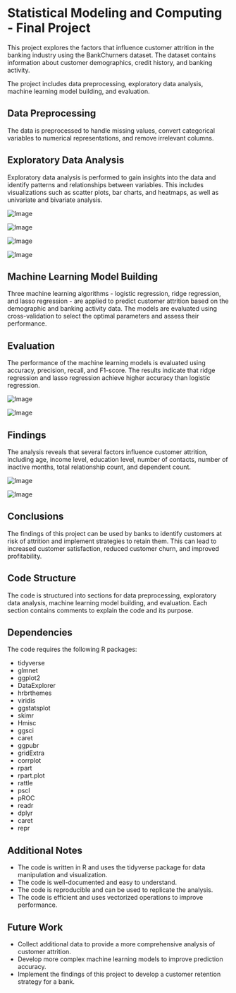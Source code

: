 # Statistical Modeling and Computing - Final Project

This project explores the factors that influence customer attrition in the banking industry using the BankChurners dataset. The dataset contains information about customer demographics, credit history, and banking activity.

The project includes data preprocessing, exploratory data analysis, machine learning model building, and evaluation.

## Data Preprocessing

The data is preprocessed to handle missing values, convert categorical variables to numerical representations, and remove irrelevant columns.

## Exploratory Data Analysis

Exploratory data analysis is performed to gain insights into the data and identify patterns and relationships between variables. This includes visualizations such as scatter plots, bar charts, and heatmaps, as well as univariate and bivariate analysis.

![Image](https://github.com/shahjahnavi/Predicting_Credit_Card_Approvals/assets/138523298/25769185-9a3b-4ff4-96ec-dbea4fef4021)

![Image](https://github.com/shahjahnavi/Predicting_Credit_Card_Approvals/assets/138523298/261d4399-3dd2-4cdf-907e-58b7e3d71be2)

![Image](https://github.com/shahjahnavi/Predicting_Credit_Card_Approvals/assets/138523298/0d1fb1d1-edbb-40f0-aae6-7280f85b3328)

![Image](https://github.com/shahjahnavi/Predicting_Credit_Card_Approvals/assets/138523298/40b9a7cd-1b11-4667-b010-a9ba029d7d27)



## Machine Learning Model Building

Three machine learning algorithms - logistic regression, ridge regression, and lasso regression - are applied to predict customer attrition based on the demographic and banking activity data. The models are evaluated using cross-validation to select the optimal parameters and assess their performance.

## Evaluation

The performance of the machine learning models is evaluated using accuracy, precision, recall, and F1-score. The results indicate that ridge regression and lasso regression achieve higher accuracy than logistic regression.

![Image](https://github.com/shahjahnavi/Predicting_Credit_Card_Approvals/assets/138523298/f4bd59cd-6e01-4491-aac6-a9e30603fb01)

![Image](https://github.com/shahjahnavi/Predicting_Credit_Card_Approvals/assets/138523298/490adb63-d7ab-4ec8-a2a7-b58977d5cc49)


## Findings

The analysis reveals that several factors influence customer attrition, including age, income level, education level, number of contacts, number of inactive months, total relationship count, and dependent count.

![Image](https://github.com/shahjahnavi/Predicting_Credit_Card_Approvals/assets/138523298/751f9319-6e91-4a89-9bef-7047ba7f4773)

![Image](https://github.com/shahjahnavi/Predicting_Credit_Card_Approvals/assets/138523298/44f88c69-0032-4b09-8fd6-ccb9ae8ed0d9)



## Conclusions

The findings of this project can be used by banks to identify customers at risk of attrition and implement strategies to retain them. This can lead to increased customer satisfaction, reduced customer churn, and improved profitability.

## Code Structure

The code is structured into sections for data preprocessing, exploratory data analysis, machine learning model building, and evaluation. Each section contains comments to explain the code and its purpose.

## Dependencies

The code requires the following R packages:

* tidyverse
* glmnet
* ggplot2
* DataExplorer
* hrbrthemes
* viridis
* ggstatsplot
* skimr
* Hmisc
* ggsci
* caret
* ggpubr
* gridExtra
* corrplot
* rpart
* rpart.plot
* rattle
* pscl
* pROC
* readr
* dplyr
* caret
* repr

## Additional Notes

* The code is written in R and uses the tidyverse package for data manipulation and visualization.
* The code is well-documented and easy to understand.
* The code is reproducible and can be used to replicate the analysis.
* The code is efficient and uses vectorized operations to improve performance.

## Future Work

* Collect additional data to provide a more comprehensive analysis of customer attrition.
* Develop more complex machine learning models to improve prediction accuracy.
* Implement the findings of this project to develop a customer retention strategy for a bank.
